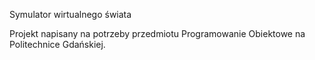 Symulator wirtualnego świata

Projekt napisany na potrzeby przedmiotu Programowanie Obiektowe na Politechnice Gdańskiej.
